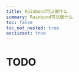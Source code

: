 ```yaml
---
title: Rainbond可以做什么
summary: Rainbond可以做什么
toc: false
toc_not_nested: true
asciicast: true
---
```


# TODO